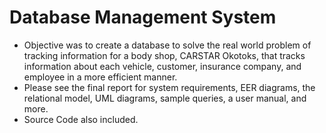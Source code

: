 # Database Management System

* Objective was to create a database to solve the real world problem of tracking information for a body shop, CARSTAR Okotoks, that tracks information about each vehicle, customer, insurance company, and employee in a more efficient manner.  
* Please see the final report for system requirements, EER diagrams, the relational model, UML diagrams, sample queries, a user manual, and more. 
* Source Code also included.
